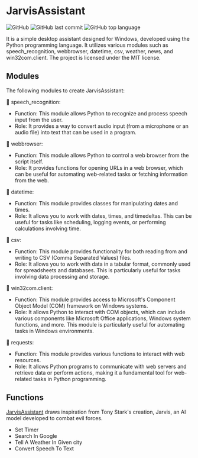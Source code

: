 # JarvisAssistant
![GitHub](https://img.shields.io/github/license/PriyanjanMitra/JarvisAssistant?logo=Github)
![GitHub last commit](https://img.shields.io/github/last-commit/PriyanjanMitra/JarvisAssistant)
![GitHub top language](https://img.shields.io/github/languages/top/PriyanjanMitra/JarvisAssistant)


It is a simple desktop assistant designed for Windows, developed using the Python programming language. It utilizes various modules such as speech_recognition, webbrowser, datetime, csv, weather, news, and win32com.client. The project is licensed under the MIT license.

## Modules
The following modules to create JarvisAssistant:


🌻 speech_recognition:
   - Function: This module allows Python to recognize and process speech input from the user.
   - Role: It provides a way to convert audio input (from a microphone or an audio file) into text that can be used in a program.

🌻 webbrowser:
   - Function: This module allows Python to control a web browser from the script itself.
   - Role: It provides functions for opening URLs in a web browser, which can be useful for automating web-related tasks or fetching information from the web.

🌻 datetime:
   - Function: This module provides classes for manipulating dates and times.
   - Role: It allows you to work with dates, times, and timedeltas. This can be useful for tasks like scheduling, logging events, or performing calculations involving time.

🌻 csv:
   - Function: This module provides functionality for both reading from and writing to CSV (Comma Separated Values) files.
   - Role: It allows you to work with data in a tabular format, commonly used for spreadsheets and databases. This is particularly useful for tasks involving data processing and storage.
     
🌻 win32com.client:
   - Function: This module provides access to Microsoft's Component Object Model (COM) framework on Windows systems.
   - Role: It allows Python to interact with COM objects, which can include various components like Microsoft Office applications, Windows system functions, and more. This module is particularly useful for automating tasks in Windows environments.

🌻 requests:
   - Function: This module provides various functions to interact with web resources.
   - Role: It allows Python programs to communicate with web servers and retrieve data or perform actions, making it a fundamental tool for web-related tasks in Python programming.

## Functions
[JarvisAssistant](https://github.com/PriyanjanMitra/JarvisAssistant/blob/main/main.py) draws inspiration from Tony Stark's creation, Jarvis, an AI model developed to combat evil forces.
* Set Timer
* Search In Google
* Tell A Weather In Given city
* Convert Speech To Text




